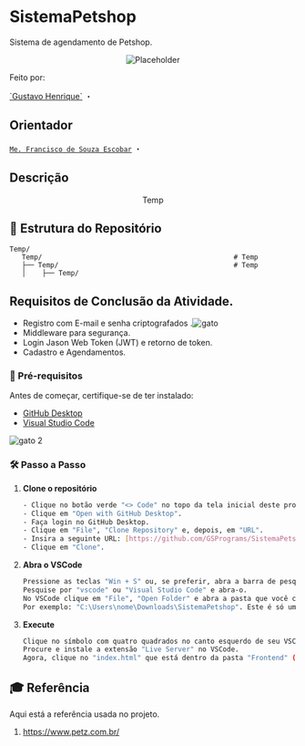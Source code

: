 # SistemaPetshop
Sistema de agendamento de Petshop.

<p align="center">
<a><img src="https://github.com/user-attachments/assets/6d98d531-1763-4abb-8994-fdd3ad602a91" alt="Placeholder" border="0"></a>
</p>

<P>Feito por:</P>
<a href="https://www.linkedin.com/in/gustavo-henrique-da-silva-santos-453822326?utm_source=share&utm_campaign=share_via&utm_content=profile&utm_medium=android_app ">`Gustavo Henrique`</a> ・


## Orientador
<a href="https://www.linkedin.com/in/francisco-escobar/">`Me. Francisco de Souza Escobar`</a> ・

## Descrição
<p align="center">
  Temp
</p>

## 📂 **Estrutura do Repositório**
```
Temp/
   Temp/                                               # Temp
   ├── Temp/                                           # Temp
   │    ├── Temp/              
```

## Requisitos de Conclusão da Atividade. 
- Registro com E-mail e senha criptografados .![gato](https://github.com/user-attachments/assets/336d0843-c347-4a15-acac-e5ddd10320c2)
- Middleware para segurança.
- Login Jason Web Token (JWT) e retorno de token.
- Cadastro e Agendamentos.



### 🔧 Pré-requisitos
Antes de começar, certifique-se de ter instalado:
- [GitHub Desktop](https://desktop.github.com/download/)
- [Visual Studio Code](https://code.visualstudio.com/)



![gato 2](https://github.com/user-attachments/assets/aab21b09-2da4-40e9-9a2f-207d82628adf) 
### 🛠️ Passo a Passo


1. **Clone o repositório**
   ```sh
   - Clique no botão verde "<> Code" no topo da tela inicial deste projeto.
   - Clique em "Open with GitHub Desktop".
   - Faça login no GitHub Desktop.
   - Clique em "File", "Clone Repository" e, depois, em "URL".
   - Insira a seguinte URL: [https://github.com/GSPrograms/SistemaPetshop]
   - Clique em "Clone".
   ```
2. **Abra o VSCode**
   ```sh
   Pressione as teclas "Win + S" ou, se preferir, abra a barra de pesquisa windows manualmente.
   Pesquise por "vscode" ou "Visual Studio Code" e abra-o.
   No VSCode clique em "File", "Open Folder" e abra a pasta que você clonou no caminho que você escolheu.
   Por exemplo: "C:\Users\nome\Downloads\SistemaPetshop". Este é só um exemplo, você precisa encontrar onde você salvou.
   ```
3. **Execute**
   ```sh
   Clique no símbolo com quatro quadrados no canto esquerdo de seu VSCode para abrir a barra de pesquisa de extensões.
   Procure e instale a extensão "Live Server" no VSCode.
   Agora, clique no "index.html" que está dentro da pasta "Frontend" (em src) e, depois, clique em "Go Live".
   ```

## 🎓 Referência

Aqui está a referência usada no projeto.

1. https://www.petz.com.br/
